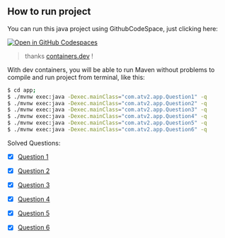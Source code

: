 ## How to run project

You can run this java project using GithubCodeSpace, just clicking here:

[![Open in GitHub Codespaces](https://github.com/codespaces/badge.svg)](https://github.com/codespaces/new?repo=AbraaoAlves/ds-uece-atv2)

> thanks [containers.dev](https://containers.dev/templates) !

With dev containers, you will be able to run Maven without problems to compile and run project from terminal, like this:

``` bash
$ cd app; 
$ ./mvnw exec:java -Dexec.mainClass="com.atv2.app.Question1" -q
$ ./mvnw exec:java -Dexec.mainClass="com.atv2.app.Question2" -q
$ ./mvnw exec:java -Dexec.mainClass="com.atv2.app.Question3" -q
$ ./mvnw exec:java -Dexec.mainClass="com.atv2.app.Question4" -q
$ ./mvnw exec:java -Dexec.mainClass="com.atv2.app.Question5" -q
$ ./mvnw exec:java -Dexec.mainClass="com.atv2.app.Question6" -q
```

Solved Questions:

- [x] [Question 1](./app/src/main/java/com/atv2/app/Question1.java)
- [x] [Question 2](./app/src/main/java/com/atv2/app/Question2.java)
- [x] [Question 3](./app/src/main/java/com/atv2/app/Question3.java)
- [x] [Question 4](./app/src/main/java/com/atv2/app/Question4.java)
- [x] [Question 5](./app/src/main/java/com/atv2/app/Question5.java)
- [x] [Question 6](./app/src/main/java/com/atv2/app/Question6.java)

